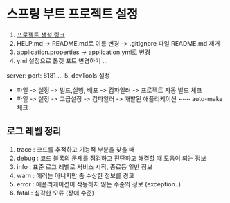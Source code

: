 # 스프링 부트 프로젝트 설정 

1. [프로젝트 생성 링크](https://start.spring.io)
2. HELP.md -> README.md로 이름 변경 -> .gitignore 파일 README.md 제거
3. application.properties -> application.yml로 변경
4. yml 설정으로 톰캣 포트 변경하기 
...

server:
  port: 8181
...
5. devTools 설정
- 파일 -> 설정 -> 빌드,실행, 배포 -> 컴파일러 -> 프로젝트 자동 빌드 체크
- 파일 -> 설정 -> 고급설정 -> 컴파일러 -> 개발된 애플리케이션 ~~~ auto-make체크 

## 로그 레벨 정리
1. trace : 코드를 추적하고 기능적 부분을 찾을 때 
2. debug : 코드 블록의 문제를 점검하고 진단하고 해결할 때 도움이 되는 정보
3. info : 표준 로그 레벨로 서비스 시작, 종료등 일반 정보
4. warn : 에러는 아니지만 좀 수상한 정보를 경고 
5. error : 애플리케이션이 작동하지 않는 수준의 정보 (exception..)
6. fatal : 심각한 오류 (장애 수준)
